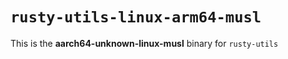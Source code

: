 # `rusty-utils-linux-arm64-musl`

This is the **aarch64-unknown-linux-musl** binary for `rusty-utils`
